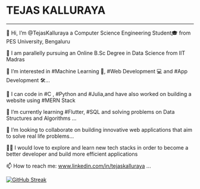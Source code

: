    #     **TEJAS KALLURAYA**
   ---                                         
 👋 Hi, I’m @TejasKalluraya a Computer Science Engineering Student🎓 from PES University, Bengaluru
 
 🏫 I am parallelly pursuing an Online B.Sc Degree in Data Science from IIT Madras

👀 I’m interested in #Machine Learning 💭, #Web Development 💻 and #App Development 🛠...

📑 I can code in #C , #Python and #Julia,and have also worked on building a website using #MERN Stack

📖 I’m currently learning #Flutter, #SQL and solving problems on Data Structures and Algorithms  ...

💞️ I’m looking to collaborate on building innovative web applications that aim to solve real life problems...

🙌🏼 I would love to explore and learn new tech stacks in order to become a better developer and build more efficient applications

📫 How to reach me: www.linkedin.com/in/tejaskalluraya ...

[![GitHub Streak](http://github-readme-streak-stats.herokuapp.com?user=TejasKalluraya&theme=radical)](https://git.io/streak-stats)

<!---
TejasKalluraya/TejasKalluraya is a ✨ special ✨ repository because its `README.md` (this file) appears on your GitHub profile.
You can click the Preview link to take a look at your changes.
--->
